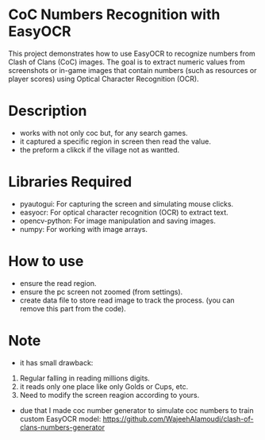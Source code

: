 
# CoC Numbers Recognition with EasyOCR

This project demonstrates how to use EasyOCR to recognize numbers from Clash of Clans (CoC) images. The goal is to extract numeric values from screenshots or in-game images that contain numbers (such as resources or player scores) using Optical Character Recognition (OCR).
# Description
- works with not only coc but, for any search games.
- it captured a specific region in screen then read the value.
- the preform a clikck if the village not as wantted.
# Libraries Required
- pyautogui: For capturing the screen and simulating mouse clicks.
- easyocr: For optical character recognition (OCR) to extract text.
- opencv-python: For image manipulation and saving images.
- numpy: For working with image arrays.
# How to use
- ensure the read region.
- ensure the pc screen not zoomed (from settings).
- create data file to store read image to track the process. (you can remove this part from the code).
# Note
- it has small drawback:
1. Regular falling in reading millions digits.
2. it reads only one place like only Golds or Cups, etc.
3. Need to modify the screen reagion according to yours.
- due that I made coc number generator to simulate coc numbers to train custom EasyOCR model:
https://github.com/WajeehAlamoudi/clash-of-clans-numbers-generator

